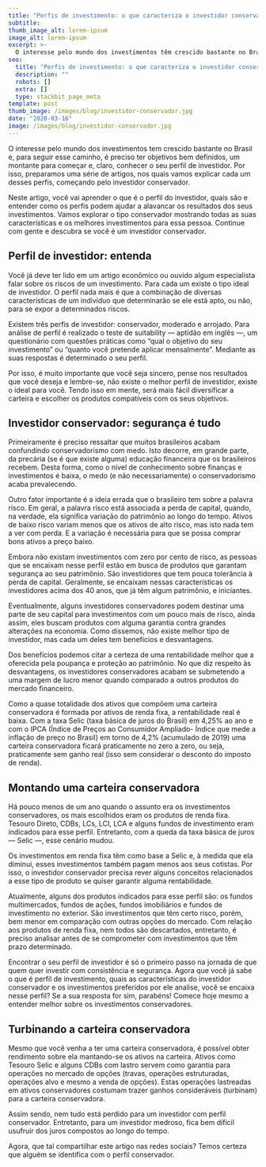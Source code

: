 ```yaml
---
title: "Perfis de investimento: o que caracteriza o investidor conservador?"
subtitle:
thumb_image_alt: lorem-ipsum
image_alt: lorem-ipsum
excerpt: >-
  O interesse pelo mundo dos investimentos têm crescido bastante no Brasil e, para seguir esse caminho, é preciso ter objetivos bem definidos, um montante para começar e, claro, conhecer o seu perfil de investidor. Por isso, preparamos uma série de artigos, nos quais vamos explicar cada um desses perfis, começando pelo investidor conservador.
seo:
  title: "Perfis de investimento: o que caracteriza o investidor conservador?"
  description: ""
  robots: []
  extra: []
  type: stackbit_page_meta
template: post
thumb_image: /images/blog/investidor-conservador.jpg
date: "2020-03-16"
image: /images/blog/investidor-conservador.jpg
---
```


O interesse pelo mundo dos investimentos tem crescido bastante no Brasil e, para seguir esse caminho, é preciso ter objetivos bem definidos, um montante para começar e, claro, conhecer o seu perfil de investidor. Por isso, preparamos uma série de artigos, nos quais vamos explicar cada um desses perfis, começando pelo investidor conservador.

Neste artigo, você vai aprender o que é o perfil do investidor, quais são e entender como os perfis podem ajudar a alavancar os resultados dos seus investimentos. Vamos explorar o tipo conservador mostrando todas as suas características e os melhores investimentos para essa pessoa. Continue com gente e descubra se você é um investidor conservador.

## Perfil de investidor: entenda

Você já deve ter lido em um artigo econômico ou ouvido algum especialista falar sobre os riscos de um investimento. Para cada um existe o tipo ideal de investidor. O perfil nada mais é que a combinação de diversas características de um indivíduo que determinarão se ele está apto, ou não, para se expor a determinados riscos.

Existem três perfis de investidor: conservador, moderado e arrojado. Para análise de perfil é realizado o teste de suitability — aptidão em inglês —, um questionário com questões práticas como “qual o objetivo do seu investimento” ou “quanto você pretende aplicar mensalmente”. Mediante as suas respostas é determinado o seu perfil.

Por isso, é muito importante que você seja sincero, pense nos resultados que você deseja e lembre-se, não existe o melhor perfil de investidor, existe o ideal para você. Tendo isso em mente, será mais fácil diversificar a carteira e escolher os produtos compatíveis com os seus objetivos.

## Investidor conservador: segurança é tudo

Primeiramente é preciso ressaltar que muitos brasileiros acabam confundindo conservadorismo com medo. Isto decorre, em grande parte, da precária (se é que existe alguma) educação financeira que os brasileiros recebem. Desta forma, como o nível de conhecimento sobre finanças e investimentos é baixa, o medo (e não necessariamente) o conservadorismo acaba prevalecendo.

Outro fator importante é a ideia errada que o brasileiro tem sobre a palavra risco. Em geral, a palavra risco está associada a perda de capital, quando, na verdade, ela significa variação do patrimônio ao longo do tempo. Ativos de baixo risco variam menos que os ativos de alto risco, mas isto nada tem a ver com perda. E a variação é necessária para que se possa comprar bons ativos a preço baixo.

Embora não existam investimentos com zero por cento de risco, as pessoas que se encaixam nesse perfil estão em busca de produtos que garantam segurança ao seu patrimônio. São investidores que tem pouca tolerância à perda de capital. Geralmente, se encaixam nessas características os investidores acima dos 40 anos, que já têm algum patrimônio, e iniciantes.

Eventualmente, alguns investidores conservadores podem destinar uma parte de seu capital para investimentos com um pouco mais de risco, ainda assim, eles buscam produtos com alguma garantia contra grandes alterações na economia. Como dissemos, não existe melhor tipo de investidor, mas cada um deles tem benefícios e desvantagens.

Dos benefícios podemos citar a certeza de uma rentabilidade melhor que a oferecida pela poupança e proteção ao patrimônio. No que diz respeito às desvantagens, os investidores conservadores acabam se submetendo a uma margem de lucro menor quando comparado a outros produtos do mercado financeiro.

Como a quase totalidade dos ativos que compõem uma carteira conservadora é formada por ativos de renda fixa, a rentabilidade real é baixa. Com a taxa Selic (taxa básica de juros do Brasil) em 4,25% ao ano e com o IPCA (Índice de Preços ao Consumidor Ampliado- Índice que mede a inflação de preço no Brasil) em torno de 4,2% (acumulado de 2019) uma carteira conservadora ficará praticamente no zero a zero, ou seja, praticamente sem ganho real (isso sem considerar o desconto do imposto de renda).

## Montando uma carteira conservadora

Há pouco menos de um ano quando o assunto era os investimentos conservadores, os mais escolhidos eram os produtos de renda fixa. Tesouro Direto, CDBs, LCs, LCI, LCA e alguns fundos de investimento eram indicados para esse perfil. Entretanto, com a queda da taxa básica de juros — Selic —, esse cenário mudou.

Os investimentos em renda fixa têm como base a Selic e, à medida que ela diminui, esses investimentos também pagam menos aos seus cotistas. Por isso, o investidor conservador precisa rever alguns conceitos relacionados a esse tipo de produto se quiser garantir alguma rentabilidade.

Atualmente, alguns dos produtos indicados para esse perfil são: os fundos multimercados, fundos de ações, fundos imobiliários e fundos de investimento no exterior. São investimentos que têm certo risco, porém, bem menor em comparação com outras opções do mercado. Com relação aos produtos de renda fixa, nem todos são descartados, entretanto, é preciso analisar antes de se comprometer com investimentos que têm prazo determinado.

Encontrar o seu perfil de investidor é só o primeiro passo na jornada de que quem quer investir com consistência e segurança. Agora que você já sabe o que é perfil de investimento, quais as características do investidor conservador e os investimentos preferidos por ele analise, você se encaixa nesse perfil? Se a sua resposta for sim, parabéns! Comece hoje mesmo a entender melhor sobre os investimentos conservadores.

## Turbinando a carteira conservadora

Mesmo que você venha a ter uma carteira conservadora, é possível obter rendimento sobre ela mantando-se os ativos na carteira. Ativos como Tesouro Selic e alguns CDBs com lastro servem como garantia para operações no mercado de opções (travas, operações estruturadas, operações alvo e mesmo a venda de opções). Estas operações lastreadas em ativos conservadores costumam trazer ganhos consideráveis (turbinam) para a carteira conservadora.

Assim sendo, nem tudo está perdido para um investidor com perfil conservador. Entretanto, para um investidor medroso, fica bem difícil usufruir dos juros compostos ao longo do tempo.

Agora, que tal compartilhar este artigo nas redes sociais? Temos certeza que alguém se identifica com o perfil conservador.
